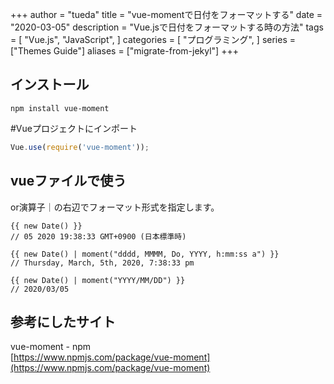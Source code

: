 +++
author = "tueda"
title = "vue-momentで日付をフォーマットする"
date = "2020-03-05"
description = "Vue.jsで日付をフォーマットする時の方法"
tags = [
    "Vue.js",
    "JavaScript",
]
categories = [
    "プログラミング",
]
series = ["Themes Guide"]
aliases = ["migrate-from-jekyl"]
+++

## インストール

```bash:
npm install vue-moment
```

#Vueプロジェクトにインポート
```javascript:main.js
Vue.use(require('vue-moment'));
```

## vueファイルで使う
or演算子｜の右辺でフォーマット形式を指定します。

```javascript:App.vue
{{ new Date() }}
// 05 2020 19:38:33 GMT+0900 (日本標準時)

{{ new Date() | moment("dddd, MMMM, Do, YYYY, h:mm:ss a") }}
// Thursday, March, 5th, 2020, 7:38:33 pm

{{ new Date() | moment("YYYY/MM/DD") }}
// 2020/03/05
```

## 参考にしたサイト

vue-moment  -  npm  
[https://www.npmjs.com/package/vue-moment](https://www.npmjs.com/package/vue-moment)

